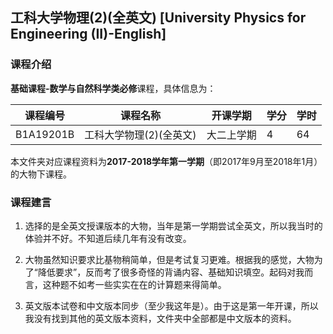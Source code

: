 ## 工科大学物理(2)(全英文) [University Physics for Engineering (II)-English]

### 课程介绍

**基础课程-数学与自然科学类必修**课程，具体信息为：

| 课程编号 | 课程名称 | 开课学期 | 学分 | 学时 |
| --- | --- | --- | --- | --- |
| B1A19201B | 工科大学物理(2)(全英文) | 大二上学期 | 4 | 64 |

本文件夹对应课程资料为**2017-2018学年第一学期**（即2017年9月至2018年1月）的大物下课程。

### 课程建言

1. 选择的是全英文授课版本的大物，当年是第一学期尝试全英文，所以我当时的体验并不好。不知道后续几年有没有改变。

2. 大物虽然知识要求比基物稍简单，但是考试复习更难。根据我的感觉，大物为了“降低要求”，反而考了很多奇怪的背诵内容、基础知识填空。起码对我而言，这种题不如考一些实实在在的计算题来得简单。

3. 英文版本试卷和中文版本同步（至少我这年是）。由于这是第一年开课，所以我没有找到其他的英文版本资料，文件夹中全部都是中文版本的资料。
